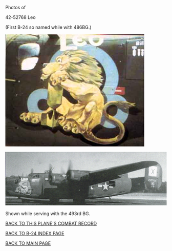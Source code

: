 
Photos of 






 




42-52768 Leo   

(First B-24 so named while with 486BG.)  
  

![](42-52768c.jpg)  
  

![](42-52768a.jpg)  

Shown while serving with the 493rd BG.  
  

[BACK TO THIS PLANE'S COMBAT RECORD](b24s/42-52768.md)  

[BACK TO B-24 INDEX PAGE](000b24s.md)  

[BACK TO MAIN PAGE](index.html)


